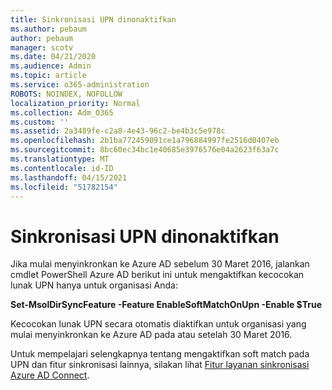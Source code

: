 ```yaml
---
title: Sinkronisasi UPN dinonaktifkan
ms.author: pebaum
author: pebaum
manager: scotv
ms.date: 04/21/2020
ms.audience: Admin
ms.topic: article
ms.service: o365-administration
ROBOTS: NOINDEX, NOFOLLOW
localization_priority: Normal
ms.collection: Adm_O365
ms.custom: ''
ms.assetid: 2a3489fe-c2a8-4e43-96c2-be4b3c5e978c
ms.openlocfilehash: 2b1ba772459091ce1a796884997fe2516d0407eb
ms.sourcegitcommit: 8bc60ec34bc1e40685e3976576e04a2623f63a7c
ms.translationtype: MT
ms.contentlocale: id-ID
ms.lasthandoff: 04/15/2021
ms.locfileid: "51782154"
---
```

# <a name="upn-sync-disabled"></a>Sinkronisasi UPN dinonaktifkan

Jika mulai menyinkronkan ke Azure AD sebelum 30 Maret 2016, jalankan cmdlet PowerShell Azure AD berikut ini untuk mengaktifkan kecocokan lunak UPN hanya untuk organisasi Anda:
  
 **Set-MsolDirSyncFeature -Feature EnableSoftMatchOnUpn -Enable $True**
  
Kecocokan lunak UPN secara otomatis diaktifkan untuk organisasi yang mulai menyinkronkan ke Azure AD pada atau setelah 30 Maret 2016.
  
Untuk mempelajari selengkapnya tentang mengaktifkan soft match pada UPN dan fitur sinkronisasi lainnya, silakan lihat [Fitur layanan sinkronisasi Azure AD Connect](https://docs.microsoft.com/azure/active-directory/connect/active-directory-aadconnectsyncservice-features).
  

